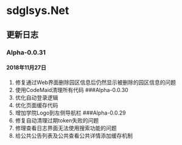 # sdglsys.Net
## 更新日志
### Alpha-0.0.31
#### 2018年11月27日
1. 修复通过Web界面删除园区信息后仍然显示被删除的园区信息的问题
2. 使用CodeMaid清理所有代码
###Alpha-0.0.30
1. 优化自动登录逻辑
2. 优化页面缓存代码
3. 增加学院Logo到左侧导航栏
###Alpha-0.0.29
1. 修复自动清理过期token失败的问题
2. 修理查看日志界面无法使用搜索功能的问题
3. 给公共公告列表及公共查看公共详情添加缓存机制